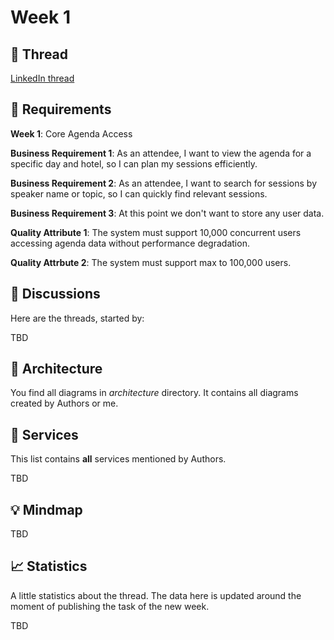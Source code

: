 # Week 1

## :link: Thread

[LinkedIn thread]()

## :page_with_curl: Requirements

**Week 1**: Core Agenda Access

**Business Requirement 1**: As an attendee, I want to view the agenda for a specific day and hotel, so I can plan my sessions efficiently.

**Business Requirement 2**: As an attendee, I want to search for sessions by speaker name or topic, so I can quickly find relevant sessions.

**Business Requirement 3**: At this point we don't want to store any user data.

**Quality Attribute 1**: The system must support 10,000 concurrent users accessing agenda data without performance degradation.

**Quality Attrbute 2**: The system must support max to 100,000 users.

## :thought_balloon: Discussions

Here are the threads, started by:

TBD

## :triangular_ruler: Architecture

You find all diagrams in *architecture* directory. It contains all diagrams created by Authors or me.

## :hammer: Services

This list contains **all** services mentioned by Authors.

TBD

## :bulb: Mindmap

TBD

## :chart_with_upwards_trend: Statistics

A little statistics about the thread. The data here is updated around the moment of publishing the task of the new week.

TBD
